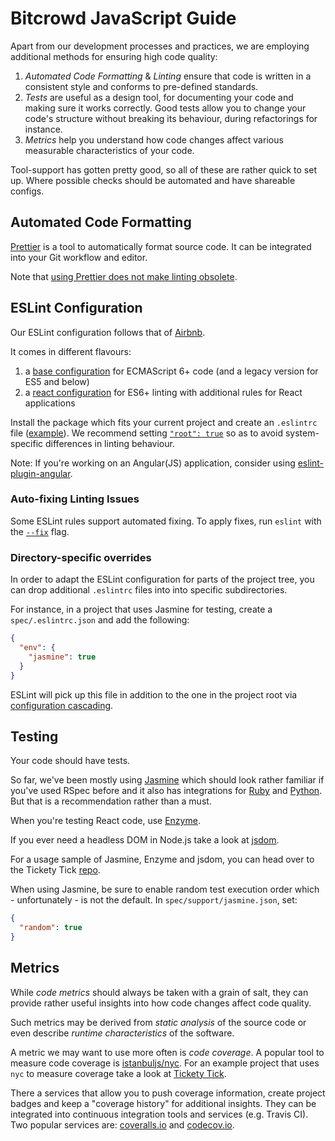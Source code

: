 # Bitcrowd JavaScript Guide

Apart from our development processes and practices, we are employing additional
methods for ensuring high code quality:

1. *Automated Code Formatting* & *Linting* ensure that code is written in a
   consistent style and conforms to pre-defined standards.
2. *Tests* are useful as a design tool, for documenting your code and making
   sure it works correctly. Good tests allow you to change your code's
   structure without breaking its behaviour, during refactorings for instance.
3. *Metrics* help you understand how code changes affect various measurable
   characteristics of your code.

Tool-support has gotten pretty good, so all of these are rather quick to set
up. Where possible checks should be automated and have shareable configs.

## Automated Code Formatting

[Prettier](https://github.com/prettier/prettier) is a tool to automatically
format source code. It can be integrated into your Git workflow and editor.

Note that [using Prettier does not make linting obsolete](https://github.com/prettier/prettier#how-does-it-compare-to-eslint-or-tslint-stylelint).

## ESLint Configuration

Our ESLint configuration follows that of
[Airbnb](https://github.com/airbnb/javascript).

It comes in different flavours:

1. a [base configuration](https://github.com/airbnb/javascript/tree/master/packages/eslint-config-airbnb-base)
   for ECMAScript 6+ code (and a legacy version for ES5 and below)
2. a [react configuration](https://github.com/airbnb/javascript/tree/master/packages/eslint-config-airbnb)
   for ES6+ linting with additional rules for React applications

Install the package which fits your current project and create an `.eslintrc`
file ([example](templates/.eslintrc.json)). We recommend setting
[`"root": true`](https://eslint.org/docs/user-guide/configuring#configuration-cascading-and-hierarchy)
so as to avoid system-specific differences in linting behaviour.

Note: If you're working on an Angular(JS) application, consider using
[eslint-plugin-angular](https://github.com/Gillespie59/eslint-plugin-angular).

### Auto-fixing Linting Issues

Some ESLint rules support automated fixing. To apply fixes, run `eslint` with
the [`--fix`](https://eslint.org/docs/user-guide/command-line-interface#--fix)
flag.

### Directory-specific overrides

In order to adapt the ESLint configuration for parts of the project tree,
you can drop additional `.eslintrc` files into into specific subdirectories.

For instance, in a project that uses Jasmine for testing,
create a `spec/.eslintrc.json` and add the following:

```json
{
  "env": {
    "jasmine": true
  }
}
```

ESLint will pick up this file in addition to the one in the project root via
[configuration cascading](http://eslint.org/docs/user-guide/configuring#configuration-cascading-and-hierarchy).

## Testing

Your code should have tests.

So far, we've been mostly using
[Jasmine](https://github.com/jasmine/jasmine-npm) which should look rather
familiar if you've used RSpec before and it also has integrations for
[Ruby](https://github.com/jasmine/jasmine-gem) and
[Python](https://github.com/jasmine/jasmine-py). But that is a recommendation
rather than a must.

When you're testing React code, use [Enzyme](https://github.com/airbnb/enzyme).

If you ever need a headless DOM in Node.js take a look at
[jsdom](https://github.com/tmpvar/jsdom).

For a usage sample of Jasmine, Enzyme and jsdom, you can head over to the
Tickety Tick [repo](https://github.com/bitcrowd/tickety-tick).

When using Jasmine, be sure to enable random test execution order which -
unfortunately - is not the default. In `spec/support/jasmine.json`, set:

```json
{
  "random": true
}
```

## Metrics

While *code metrics* should always be taken with a grain of salt, they can
provide rather useful insights into how code changes affect code quality.

Such metrics may be derived from *static analysis* of the source code or even
describe *runtime characteristics* of the software.

A metric we may want to use more often is *code coverage*. A popular tool to
measure code coverage is [istanbuljs/nyc](https://github.com/istanbuljs/nyc).
For an example project that uses `nyc` to measure coverage take a look at
[Tickety Tick](https://github.com/bitcrowd/tickety-tick).

There a services that allow you to push coverage information, create project
badges and keep a "coverage history" for additional insights. They can be
integrated into continuous integration tools and services (e.g. Travis CI).
Two popular services are: [coveralls.io](https://coveralls.io/) and
[codecov.io](https://codecov.io/).

<!-- TODO: Add notes on benchmarking? -->
